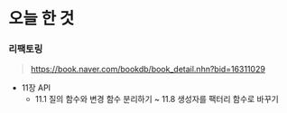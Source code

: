# 오늘 한 것

### 리팩토링

> https://book.naver.com/bookdb/book_detail.nhn?bid=16311029

- 11장 API
  - 11.1 질의 함수와 변경 함수 분리하기 ~ 11.8 생성자를 팩터리 함수로 바꾸기

